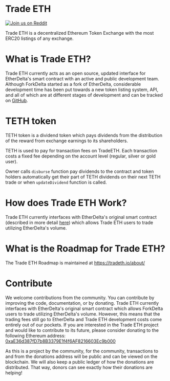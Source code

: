 # Trade ETH
[![Join us on Reddit](https://img.shields.io/badge/reddit-tradeeth-red.svg)](https://www.reddit.com/r/TradeETH/)

Trade ETH is a decentralized Ethereum Token Exchange with the most ERC20 listings of any exchange.


# What is Trade ETH?
Trade ETH currently acts as an open source, updated interface for EtherDelta's smart contract with an active and public development team. Although ForkDelta started as a fork of EtherDelta, considerable development time has been put towards a new token listing system, API, and all of which are at different stages of development and can be tracked on [GitHub](https://github.com/TradeETH/). 

# TETH token
TETH token is a dividend token which pays dividends from the distribution of the reward from exchange earnings to its shareholders.

TETH is used to pay for transaction fees on TradeETH. Each transaction costs a fixed fee depending on the account level (regular, silver or gold user).

Owner calls `disburse` function pay dividends to the contract and token holders automatically get their part of TETH dividends on their next TETH trade or when `updateDividend` function is called.

# How does Trade ETH Work?
Trade ETH currently interfaces with EtherDelta's original smart contract (described in more detail [here](https://www.reddit.com/r/EtherDelta/comments/6kdiyl/smart_contract_overview/)) which allows Trade ETH users to trade utilizing EtherDelta's volume.


# What is the Roadmap for Trade ETH?
The Trade ETH Roadmap is maintained at https://tradeth.io/about/


# Contribute
We welcome contributions from the community. You can contribute by improving the code, documentation, or by donating. 
Trade ETH currently interfaces with EtherDelta's original smart contract which allows ForkDelta users to trade utilizing EtherDelta's volume. However, this means that the trading fees still go to EtherDelta and Trade ETH development costs come entirely out of our pockets. If you are interested in the Trade ETH project and would like to contribute to its future, please consider donating to the following Ethereum address: <a href="https://etherscan.io/address/0xaE36d387fD7b8B3379E1f4f6AF8216603Ec9b000">0xaE36d387fD7b8B3379E1f4f6AF8216603Ec9b000</a>

As this is a project by the community, for the community, transactions to and from the donations address will be public and can be viewed on the blockchain. We will also keep a public ledger of how the donations are distributed. That way, donors can see exactly how their donations are helping!
